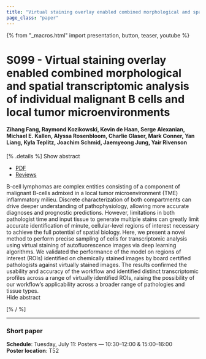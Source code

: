 ```yaml
---
title: "Virtual staining overlay enabled combined morphological and spatial transcriptomic analysis of individual malignant B cells and local tumor microenvironments"
page_class: "paper"
---
```


{% from "_macros.html" import presentation, button, teaser, youtube %}

# S099 - Virtual staining overlay enabled combined morphological and spatial transcriptomic analysis of individual malignant B cells and local tumor microenvironments

#### Zihang Fang, Raymond Kozikowski, Kevin de Haan, Serge Alexanian, Michael E. Kallen, Alyssa Rosenbloom, Charlie Glaser, Mark Conner, Yan Liang, Kyla Teplitz, Joachim Schmid, Jaemyeong Jung, Yair Rivenson


[% .details %]
<a class="toggle_visibility" data-selector=".abstract" data-level="3">Show abstract</a>
- <a href="https://openreview.net/pdf?id=PuLDnZVTH_f">PDF</a>
- <a href="https://openreview.net/forum?id=PuLDnZVTH_f">Reviews</a>

<p>
    <span class="abstract">
        B-cell lymphomas are complex entities consisting of a component of malignant B-cells admixed in a local tumor microenvironment (TME) inflammatory milieu.  Discrete characterization of both compartments can drive deeper understanding of pathophysiology, allowing more accurate diagnoses and prognostic predictions. However, limitations in both pathologist time and input tissue to generate multiple stains can greatly limit accurate identification of minute, cellular-level regions of interest necessary to achieve the full potential of spatial biology.  Here, we present a novel method to perform precise sampling of cells for transcriptomic analysis using virtual staining of autofluorescence images via deep learning algorithms. We validated the performance of the model on regions of interest (ROIs) identified on chemically stained images by board certified pathologists against virtually stained images. The results confirmed the usability and accuracy of the workflow and identified distinct transcriptomic profiles across a range of virtually identified ROIs, raising the possibility of our workflow’s applicability across a broader range of pathologies and tissue types.
        <br>
        <span class="actions"><a class="toggle_visibility" data-level="2">Hide abstract</a></span>
    </span>
</p>
[% / %]

---


### Short paper

**Schedule**: Tuesday, July 11: Posters — 10:30–12:00 & 15:00–16:00<br>
**Poster location**: T52

